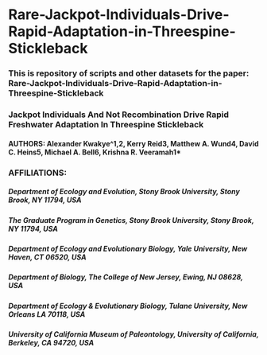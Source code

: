 # Rare-Jackpot-Individuals-Drive-Rapid-Adaptation-in-Threespine-Stickleback

### This is repository of scripts and other datasets for the paper: Rare-Jackpot-Individuals-Drive-Rapid-Adaptation-in-Threespine-Stickleback

### Jackpot Individuals And Not Recombination Drive Rapid Freshwater Adaptation In Threespine Stickleback

#### AUTHORS: Alexander Kwakye^1,2, Kerry Reid3, Matthew A. Wund4, David C. Heins5, Michael A. Bell6, Krishna R. Veeramah1* 

### AFFILIATIONS:
##### Department of Ecology and Evolution, Stony Brook University, Stony Brook, NY 11794, USA 

##### The Graduate Program in Genetics, Stony Brook University, Stony Brook, NY 11794, USA

##### Department of Ecology and Evolutionary Biology, Yale University, New Haven, CT 06520, USA

##### Department of Biology, The College of New Jersey, Ewing, NJ 08628, USA

##### Department of Ecology & Evolutionary Biology, Tulane University, New Orleans LA 70118, USA

##### University of California Museum of Paleontology, University of California, Berkeley, CA 94720, USA


